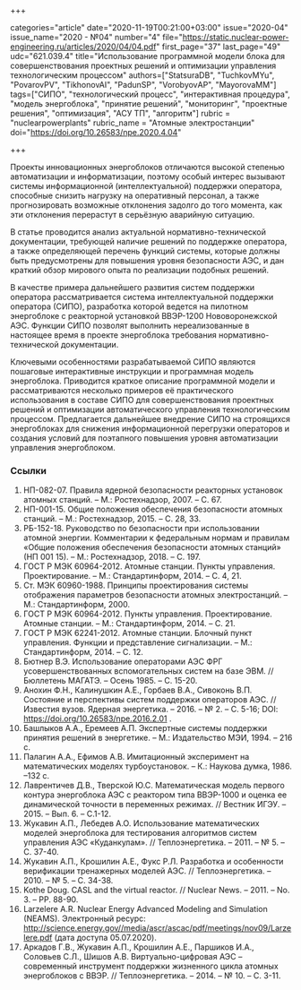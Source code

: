 +++

categories="article"
date="2020-11-19T00:21:00+03:00"
issue="2020-04"
issue_name="2020 - №04"
number="4"
file="https://static.nuclear-power-engineering.ru/articles/2020/04/04.pdf"
first_page="37"
last_page="49"
udc="621.039.4"
title="Использование программной модели блока для совершенствования проектных решений и оптимизации управления технологическим процессом"
authors=["StatsuraDB", "TuchkovMYu", "PovarovPV", "TikhonovAI", "PadunSP", "VorobyovАP", "MayorovaMM"]
tags=["СИПО", "технологический процесс", "интерактивная процедура", "модель энергоблока", "принятие решений", "мониторинг", "проектные решения", "оптимизация", "АСУ ТП", "алгоритм"]
rubric = "nuclearpowerplants"
rubric_name = "Aтомные электростанции"
doi="https://doi.org/10.26583/npe.2020.4.04"

+++

Проекты инновационных энергоблоков отличаются высокой степенью автоматизации и информатизации, поэтому особый интерес вызывают системы информационной (интеллектуальной) поддержки оператора, способные снизить нагрузку на оперативный персонал, а также прогнозировать возможные отклонения задолго до того момента, как эти отклонения перерастут в серьёзную аварийную ситуацию.

В статье проводится анализ актуальной нормативно-технической документации, требующей наличие решений по поддержке оператора, а также определяющей перечень функций системы, которые должны быть
предусмотрены для повышения уровня безопасности АЭС, и дан краткий обзор мирового опыта по реализации подобных решений.

В качестве примера дальнейшего развития систем поддержки оператора рассматривается система интеллектуальной поддержки оператора (СИПО), разработка которой ведется на пилотном энергоблоке с реакторной установкой ВВЭР-1200 Нововоронежской АЭС. Функции СИПО позволят выполнить нереализованные в настоящее время в проекте энергоблока требования нормативно-технической документации.

Ключевыми особенностями разрабатываемой СИПО являются пошаговые интерактивные инструкции и программная модель энергоблока. Приводится краткое описание программной модели и рассматриваются несколько примеров её практического использования в составе СИПО для совершенствования проектных решений и оптимизации автоматического управления технологическим процессом. Предлагается дальнейшее внедрение СИПО на строящихся энергоблоках для снижения информационной перегрузки операторов и создания условий для поэтапного повышения уровня автоматизации управления энергоблоком.

### Ссылки

1. НП-082-07. Правила ядерной безопасности реакторных установок атомных станций. – М.: Ростехнадзор, 2007. – С. 67.
2. НП-001-15. Общие положения обеспечения безопасности атомных станций. – М.: Ростехнадзор, 2015. – С. 28, 33.
3. РБ-152-18. Руководство по безопасности при использовании атомной энергии. Комментарии к федеральным нормам и правилам «Общие положения обеспечения безопасности атомных станций» (НП 001 15). – М.: Ростехнадзор, 2018. – С. 197.
4. ГОСТ Р МЭК 60964-2012. Атомные станции. Пункты управления. Проектирование. – М.: Стандартинформ, 2014. – С. 4, 21.
5. Ст. МЭК 60960-1988. Принципы проектирования системы отображения параметров безопасности атомных электростанций. – М.: Стандартинформ, 2000.
6. ГОСТ Р МЭК 60964-2012. Пункты управления. Проектирование. Атомные станции. – М.: Стандартинформ, 2014. – С. 21.
7. ГОСТ Р МЭК 62241-2012. Атомные станции. Блочный пункт управления. Функции и представление сигнализации. – М.: Стандартинформ, 2014. – С. 12.
8. Бютнер В.Э. Использование операторами АЭС ФРГ усовершенствованных вспомогательных систем на базе ЭВМ. // Бюллетень МАГАТЭ. – Осень 1985. – С. 15-20.
9. Анохин Ф.Н., Калинушкин А.Е., Горбаев В.А., Сивоконь В.П. Состояние и перспективы систем поддержки операторов АЭС. // Известия вузов. Ядерная энергетика. – 2016. – № 2. – С. 5-16; DOI: https://doi.org/10.26583/npe.2016.2.01 .
10. Башлыков А.А., Еремеев А.П. Экспертные системы поддержки принятия решений в энергетике. – М.: Издательство МЭИ, 1994. – 216 c.
11. Палагин А.А., Ефимов А.В. Имитационный эксперимент на математических моделях турбоустановок. – К.: Наукова думка, 1986. –132 с.
12. Лаврентичев Д.В., Тверской Ю.С. Математическая модель первого контура энергоблока АЭС с реактором типа ВВЭР-1000 и оценка ее динамической точности в переменных режимах. // Вестник ИГЭУ. – 2015. – Вып. 6. – С.1-12.
13. Жукавин А.П., Лебедев А.О. Использование математических моделей энергоблока для тестирования алгоритмов систем управления АЭС «Куданкулам». // Теплоэнергетика. – 2011. – № 5. – С. 37-40.
14. Жукавин А.П., Крошилин А.Е., Фукс Р.Л. Разработка и особенности верификации тренажерных моделей АЭС. // Теплоэнергетика. – 2010. – № 5. – С. 34-38.
15. Kothe Doug. CASL and the virtual reactor. // Nuclear News. – 2011. – No. 3. – PP. 88-90.
16. Larzelere A.R. Nuclear Energy Advanced Modeling and Simulation (NEAMS). Электронный ресурс: http://science.energy.gov//media/ascr/ascac/pdf/meetings/nov09/Larzelere.pdf (дата доступа 05.07.2020).
17. Аркадов Г.В., Жукавин А.П., Крошилин А.Е., Паршиков И.А., Соловьев С.Л., Шишов А.В. Виртуально-цифровая АЭС – современный инструмент поддержки жизненного цикла атомных энергоблоков с ВВЭР. // Теплоэнергетика. – 2014. – № 10. – С. 3-11.